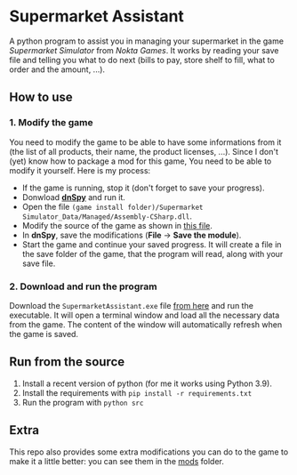 # Supermarket Assistant

A python program to assist you in managing your supermarket in the game *Supermarket Simulator* from *Nokta Games*.
It works by reading your save file and telling you what to do next (bills to pay, store shelf to fill, what to order and the amount, ...).

## How to use

### 1. Modify the game

You need to modify the game to be able to have some informations from it (the list of all products, their name, the product licenses, ...).
Since I don't (yet) know how to package a mod for this game, You need to be able to modify it yourself.
Here is my process:
- If the game is running, stop it (don't forget to save your progress).
- Donwload  [**dnSpy**](https://github.com/dnSpy/dnSpy/releases) and run it.
- Open the file `(game install folder)/Supermarket Simulator_Data/Managed/Assembly-CSharp.dll`.
- Modify the source of the game as shown in [this file](mods/extract-data.diff).
- In **dnSpy**, save the modifications (**File** -> **Save the module**).
- Start the game and continue your saved progress. It will create a file in the save folder of the game, that the program will read, along with your save file.

### 2. Download and run the program

Download the `SupermarketAssistant.exe` file [from here](https://github.com/marcbal/SupermarketAssistant/releases) and run the executable.
It will open a terminal window and load all the necessary data from the game.
The content of the window will automatically refresh when the game is saved.

## Run from the source

1. Install a recent version of python (for me it works using Python 3.9).
2. Install the requirements with `pip install -r requirements.txt`
3. Run the program with `python src`

## Extra

This repo also provides some extra modifications you can do to the game to make it a little better: you can see them in the [mods](mods) folder.
